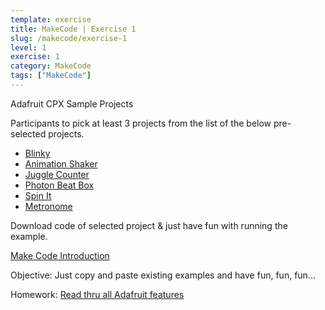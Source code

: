 ```yaml
---
template: exercise
title: MakeCode | Exercise 1
slug: /makecode/exercise-1
level: 1
exercise: 1
category: MakeCode
tags: ["MakeCode"]
---
```


Adafruit CPX Sample Projects

Participants to pick at least 3 projects from the list of the below pre-selected projects.
 - [Blinky](https://makecode.adafruit.com/examples/blinky)
 - [Animation Shaker](https://makecode.adafruit.com/examples/animation-shaker)
 - [Juggle Counter](https://makecode.adafruit.com/examples/juggle-counter)
 - [Photon Beat Box](https://makecode.adafruit.com/examples/photon-beatbox)
 - [Spin It](https://makecode.adafruit.com/examples/spin-it)
 - [Metronome](https://makecode.adafruit.com/examples/metronome)
 
 Download code of selected project & just have fun with running the example.

[Make Code Introduction](https://learn.adafruit.com/makecode)

Objective: Just copy and paste existing examples and have fun, fun, fun...

Homework: [Read thru all Adafruit features](https://learn.adafruit.com/adafruit-circuit-playground-express)